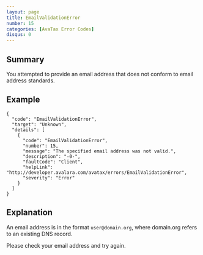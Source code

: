 ```yaml
---
layout: page
title: EmailValidationError
number: 15
categories: [AvaTax Error Codes]
disqus: 0
---
```


## Summary

You attempted to provide an email address that does not conform to email address standards.

## Example

    {
      "code": "EmailValidationError",
      "target": "Unknown",
      "details": [
        {
          "code": "EmailValidationError",
          "number": 15,
          "message": "The specified email address was not valid.",
          "description": "-0-",
          "faultCode": "Client",
          "helpLink": "http://developer.avalara.com/avatax/errors/EmailValidationError",
          "severity": "Error"
        }
      ]
    }

## Explanation

An email address is in the format `user@domain.org`, where domain.org refers to an existing DNS record.

Please check your email address and try again.
